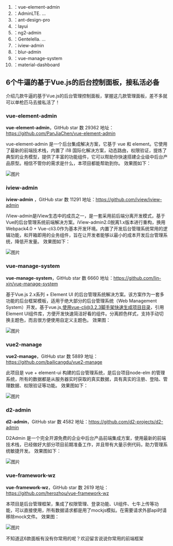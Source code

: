 1. ：vue-element-admin
2. ：AdminLTE. ...
3. ：ant-design-pro
4. ：layui
5. ：ng2-admin
6. ：Gentelella. ...
7. ：iview-admin
8. ：blur-admin
9. ：vue-manage-system
10. ：material-dashboard

## 6个牛逼的基于Vue.js的后台控制面板，接私活必备

介绍几款牛逼的基于Vue.js的后台管理控制面板，掌握这几款管理面板，差不多就可以单枪匹马去接私活了！

### vue-element-admin

**vue-element-admin**，GitHub star 数 29362
地址：https://github.com/PanJiaChen/vue-element-admin

vue-element-admin 是一个后台集成解决方案，它基于 vue 和 element。它使用了最新的前端技术栈，内置了 i18 国际化解决方案，动态路由，权限验证，提炼了典型的业务模型，提供了丰富的功能组件，它可以帮助你快速搭建企业级中后台产品原型。相信不管你的需求是什么，本项目都能帮助到你。
效果图如下：

![图片](C:\Users\Administrator\Desktop\项目笔记\Vue\常用框架\640)

### iview-admin

**iview-admin** ，GitHub star 数 11291
地址：https://github.com/iview/iview-admin

iView-admin是iView生态中的成员之一，是一套采用前后端分离开发模式，基于Vue的后台管理系统前端解决方案。iView-admin2.0脱离1.x版本进行重构，换用Webpack4.0 + Vue-cli3.0作为基本开发环境。内置了开发后台管理系统常用的逻辑功能，和开箱即用的业务组件，旨在让开发者能够以最小的成本开发后台管理系统，降低开发量。
效果图如下：

![图片](C:\Users\Administrator\Desktop\项目笔记\Vue\常用框架\640)

### vue-manage-system

**vue-manage-system**，GitHub star 数 6660
地址：https://github.com/lin-xin/vue-manage-system

基于Vue.js 2.x系列 + Element UI 的后台管理系统解决方案。该方案作为一套多功能的后台框架模板，适用于绝大部分的后台管理系统（Web Management System）开发。基于vue.js,使用vue-cli@3.2.3脚手架快速生成项目目录，引用Element UI组件库，方便开发快速简洁好看的组件。分离颜色样式，支持手动切换主题色，而且很方便使用自定义主题色。
效果图：

![图片](C:\Users\Administrator\Desktop\项目笔记\Vue\常用框架\640)

### vue2-manage

**vue2-manage**，GitHub star 数 5889
地址：https://github.com/bailicangdu/vue2-manage

此项目是 vue + element-ui 构建的后台管理系统，是后台项目node-elm 的管理系统，所有的数据都是从服务器实时获取的真实数据，具有真实的注册、登陆、管理数据、权限验证等功能。
效果图如下：

![图片](C:\Users\Administrator\Desktop\项目笔记\Vue\常用框架\640)

### d2-admin

**d2-admin**，GitHub star 数 4582
地址：https://github.com/d2-projects/d2-admin

D2Admin 是一个完全开源免费的企业中后台产品前端集成方案，使用最新的前端技术栈，已经做好大部分项目前期准备工作，并且带有大量示例代码，助力管理系统敏捷开发。
效果图如下：

![图片](C:\Users\Administrator\Desktop\项目笔记\Vue\常用框架\640)

### vue-framework-wz

**vue-framework-wz**，GitHub star 数 2619
地址：https://github.com/herozhou/vue-framework-wz

本项目是后台管理框架，集成了权限管理、登录功能、UI组件、七牛上传等功能，可以直接使用，所有数据请求都是用了mockjs模拟。在需要请求外部api时请移除mock文件。
效果图：

![图片](C:\Users\Administrator\Desktop\项目笔记\Vue\常用框架\640)

不知道这6款面板有没有你常用的呢？欢迎留言说说你常用的前端框架